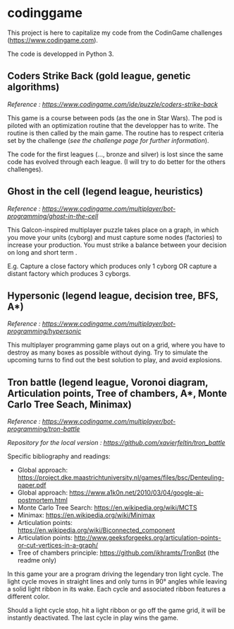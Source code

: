 # codinggame

This project is here to capitalize my code from the CodinGame challenges (https://www.codingame.com).

The code is developped in Python 3.

## Coders Strike Back (gold league, genetic algorithms)
*Reference : https://www.codingame.com/ide/puzzle/coders-strike-back*

This game is a course between pods (as the one in Star Wars). The pod is piloted with an optimization routine that the developper has to write. The routine is then called by the main game. The routine has to respect criteria set by the challenge (*see the challenge page for further information*).
 
The code for the first leagues (..., bronze and silver) is lost since the same code has evolved through each league. (I will try to do better for the others challenges).

## Ghost in the cell (legend league, heuristics)
*Reference : https://www.codingame.com/multiplayer/bot-programming/ghost-in-the-cell*

This Galcon-inspired multiplayer puzzle takes place on a graph, in which you move your units (cyborg) and must capture some nodes (factories) to increase your production. You must strike a balance between your decision on long and short term .

E.g. Capture a close factory which produces only 1 cyborg OR capture a distant factory which produces 3 cyborgs.

## Hypersonic (legend league, decision tree, BFS, A*)
*Reference : https://www.codingame.com/multiplayer/bot-programming/hypersonic*

This multiplayer programming game plays out on a grid, where you have to destroy as many boxes as possible without dying. Try to simulate the upcoming turns to find out the best solution to play, and avoid explosions.

## Tron battle (legend league, Voronoi diagram, Articulation points, Tree of chambers, A*, Monte Carlo Tree Seach, Minimax)
*Reference : https://www.codingame.com/multiplayer/bot-programming/tron-battle*

*Repository for the local version : https://github.com/xavierfeltin/tron_battle*

Specific bibliography and readings:
  - Global approach: https://project.dke.maastrichtuniversity.nl/games/files/bsc/Denteuling-paper.pdf
  - Global approach: https://www.a1k0n.net/2010/03/04/google-ai-postmortem.html
  - Monte Carlo Tree Search: https://en.wikipedia.org/wiki/MCTS
  - Minimax: https://en.wikipedia.org/wiki/Minimax
  - Articulation points: https://en.wikipedia.org/wiki/Biconnected_component
  - Articulation points: http://www.geeksforgeeks.org/articulation-points-or-cut-vertices-in-a-graph/
  - Tree of chambers principle: https://github.com/ikhramts/TronBot (the readme only)

In this game your are a program driving the legendary tron light cycle. The light cycle moves in straight lines and only turns in 90° angles while leaving a solid light ribbon in its wake. Each cycle and associated ribbon features a different color.

Should a light cycle stop, hit a light ribbon or go off the game grid, it will be instantly deactivated. The last cycle in play wins the game.
